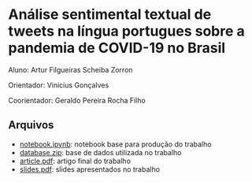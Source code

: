 # Análise sentimental textual de tweets na língua portugues sobre a pandemia de COVID-19 no Brasil

Aluno: Artur Filgueiras Scheiba Zorron

Orientador: Vinícius Gonçalves

Coorientador: Geraldo Pereira Rocha Filho


## Arquivos

- [notebook.ipynb](notebook.ipynb): notebook base para produção do trabalho
- [database.zip](database.zip): base de dados utilizada no trabalho
- [article.pdf](article.pdf): artigo final do trabalho
- [slides.pdf](slides.pdf): slides apresentados no trabalho
